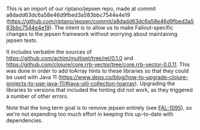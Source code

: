 This is an import of our riptano/jepsen repo, made at commit a8dadd63dc6a58e46d9fbed3a583bbc7544e4e19 (https://github.com/riptano/jepsen/commit/a8dadd63dc6a58e46d9fbed3a583bbc7544e4e19). The intent is to allow us to make Fallout-specific changes to the jepsen framework without worrying about maintaining jepsen tests.

It includes verbatim the sources of https://github.com/achim/multiset/tree/rel/0.1.0 and https://github.com/clojure/core.rrb-vector/tree/core.rrb-vector-0.0.11.  This was done in order to add toArray hints to these libraries so that they could be used with Java 11 (https://www.deps.co/blog/how-to-upgrade-clojure-projects-to-use-java-11/#java-util-collection-toarray).
Upgrading the libraries to versions that included the hinting did not work, as they triggered a number of other errors.

Note that the long term goal is to remove jepsen entirely (see [FAL-1095](https://datastax.jira.com/browse/FAL-1095)), so we're not expending too much effort in keeping this up-to-date with dependencies.
